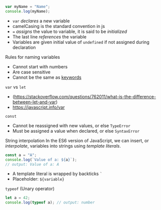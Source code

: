 ```js
var myName = "Name";
console.log(myName);
```
- `var` *declares* a new variable
- camelCasing is the standard convention in js
- `=` *assigns* the value to variable, it is said to be *initialized*
- The last line *references* the variable
- Variables are given initial value of `undefined` if not assigned during declaration

Rules for naming variables
- Cannot start with numbers
- Are case sensitive
- Cannot be the same as [keywords](https://developer.mozilla.org/en-US/docs/Web/JavaScript/Reference/Lexical_grammar#keywords)

`var` vs `let`
- (https://stackoverflow.com/questions/762011/what-is-the-difference-between-let-and-var)
- https://javascript.info/var

`const`
- Cannot be reassigned with new values, or else `TypeError`
- Must be assigned a value when declared, or else `SyntaxError`

String interpolation
In the ES6 version of JavaScript, we can insert, or *interpolate*, variables into strings using *template literals*.
```js
const a = "A";
console.log(`Value of a: ${a}`);
// output: Value of a: A
```
- A template literal is wrapped by backticks `` ` ``
- Placeholder: `${variable}`

`typeof` (Unary operator)
```js
let a = 42;
console.log(typeof a); // output: number
```

